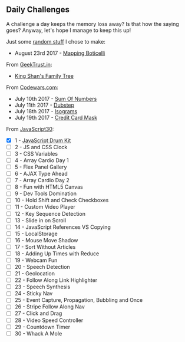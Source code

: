 ## Daily Challenges

A challenge a day keeps the memory loss away? Is that how the saying goes? Anyway, let's hope I manage to keep this up!

Just some [random stuff](/RandomStuff/) I chose to make:
- August 23rd 2017 - [Mapping Boticelli](/RandomStuff/boticelli-map/)

From [GeekTrust.in](https://www.geektrust.in/):
- [King Shan's Family Tree](/GeekTrust/KingShanFamily/)

From [Codewars.com](www.codewars.com/):
- July 10th 2017 - [Sum Of Numbers](/CodeWars/sum-of-numbers.js)
- July 11th 2017 - [Dubstep](/CodeWars/dubstep.js)
- July 18th 2017 - [Isograms](/CodeWars/isograms.js)
- July 19th 2017 - [Credit Card Mask](/CodeWars/creditcard.js)

From [JavaScript30](https://javascript30.com/):
- [x] 1 - [JavaScript Drum Kit](/JavaScript30/1-drum-kit/)
- [ ] 2 - JS and CSS Clock
- [ ] 3 - CSS Variables
- [ ] 4 - Array Cardio Day 1
- [ ] 5 - Flex Panel Gallery
- [ ] 6 - AJAX Type Ahead
- [ ] 7 - Array Cardio Day 2
- [ ] 8 - Fun with HTML5 Canvas
- [ ] 9 - Dev Tools Domination
- [ ] 10 - Hold Shift and Check Checkboxes
- [ ] 11 - Custom Video Player
- [ ] 12 - Key Sequence Detection
- [ ] 13 - Slide in on Scroll
- [ ] 14 - JavaScript References VS Copying
- [ ] 15 - LocalStorage
- [ ] 16 - Mouse Move Shadow
- [ ] 17 - Sort Without Articles
- [ ] 18 - Adding Up Times with Reduce
- [ ] 19 - Webcam Fun
- [ ] 20 - Speech Detection
- [ ] 21 - Geolocation
- [ ] 22 - Follow Along Link Highlighter
- [ ] 23 - Speech Synthesis
- [ ] 24 - Sticky Nav
- [ ] 25 - Event Capture, Propagation, Bubbling and Once
- [ ] 26 - Stripe Follow Along Nav
- [ ] 27 - Click and Drag
- [ ] 28 - Video Speed Controller
- [ ] 29 - Countdown Timer
- [ ] 30 - Whack A Mole
